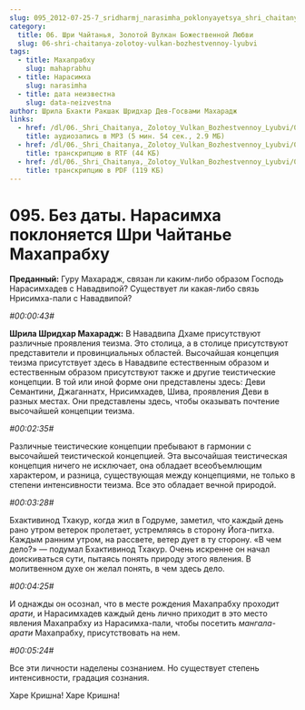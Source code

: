 ```yaml
---
slug: 095_2012-07-25-7_sridharmj_narasimha_poklonyayetsya_shri_chaitanye_mahaprabhu
category:
  title: 06. Шри Чайтанья, Золотой Вулкан Божественной Любви
  slug: 06-shri-chaitanya-zolotoy-vulkan-bozhestvennoy-lyubvi
tags:
  - title: Махапрабху
    slug: mahaprabhu
  - title: Нарасимха
    slug: narasimha
  - title: дата неизвестна
    slug: data-neizvestna
author: Шрила Бхакти Ракшак Шридхар Дев-Госвами Махарадж
links:
  - href: /dl/06._Shri_Chaitanya,_Zolotoy_Vulkan_Bozhestvennoy_Lyubvi/095_2012.07.25.7_SridharMj_Narasimha_poklonyayetsya_Shri_Chaitanye_Mahaprabhu.mp3
    title: аудиозапись в MP3 (5 мин. 54 сек., 2.9 МБ)
  - href: /dl/06._Shri_Chaitanya,_Zolotoy_Vulkan_Bozhestvennoy_Lyubvi/095_2012.07.25.7_SridharMj_Narasimha_poklonyayetsya_Shri_Chaitanye_Mahaprabhu.rtf
    title: транскрипцию в RTF (44 КБ)
  - href: /dl/06._Shri_Chaitanya,_Zolotoy_Vulkan_Bozhestvennoy_Lyubvi/095_2012.07.25.7_SridharMj_Narasimha_poklonyayetsya_Shri_Chaitanye_Mahaprabhu.pdf
    title: транскрипцию в PDF (119 КБ)
---
```


# 095. Без даты. Нарасимха поклоняется Шри Чайтанье Махапрабху

**Преданный:** Гуру Махарадж, связан ли каким-либо образом Господь Нарасимхадев с Навадвипой? Существует ли какая-либо связь Нрисимха-пали с Навадвипой?

*#00:00:43#*

**Шрила Шридхар Махарадж:** В Навадвипа Дхаме присутствуют различные проявления теизма. Это столица, а в столице присутствуют представители и провинциальных областей. Высочайшая концепция теизма присутствует здесь в Навадвипе естественным образом и естественным образом присутствуют также и другие теистические концепции. В той или иной форме они представлены здесь: Деви Семантини, Джаганнатх, Нрисимхадев, Шива, проявления Деви в разных местах. Они представлены здесь, чтобы оказывать почтение высочайшей концепции теизма.

*#00:02:35#*

Различные теистические концепции пребывают в гармонии с высочайшей теистической концепцией. Эта высочайшая теистическая концепция ничего не исключает, она обладает всеобъемлющим характером, и разница, существующая между концепциями, не только в степени интенсивности теизма. Все это обладает вечной природой.

*#00:03:28#*

Бхактивинод Тхакур, когда жил в Годруме, заметил, что каждый день рано утром ветерок пролетает, устремляясь в сторону Йога-питха. Каждым ранним утром, на рассвете, ветер дует в ту сторону. «В чем дело?» — подумал Бхактивинод Тхакур. Очень искренне он начал доискиваться сути, пытаясь понять природу этого явления. В молитвенном духе он желал понять, в чем здесь дело.

*#00:04:25#*

И однажды он осознал, что в месте рождения Махапрабху проходит *арати*, и Нарасимхадев каждый день лично приходит в это место явления Махапрабху из Нарасимха-пали, чтобы посетить *мангала-арати* Махапрабху, присутствовать на нем.

*#00:05:24#*

Все эти личности наделены сознанием. Но существует степень интенсивности, градация сознания.

Харе Кришна! Харе Кришна!

